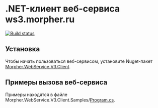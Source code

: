 # .NET-клиент веб-сервиса ws3.morpher.ru

[![Build status](https://ci.appveyor.com/api/projects/status/01fm74e17iee76kv?svg=true)](https://ci.appveyor.com/project/SergeyFilenko/morpher-api)

## Установка

Чтобы начать пользоваться веб-сервисом, установите Nuget-пакет [Morpher.WebService.V3.Client](https://www.nuget.org/packages/Morpher.WebService.V3.Client/).

## Примеры вызова веб-сервиса

Примеры находятся в файле Morpher.WebService.V3.Client.Samples/[Program.cs](https://github.com/morpher-ru/Morpher.WebService.V3.Client/blob/master/Morpher.WebService.V3.Client.Samples/Program.cs).

